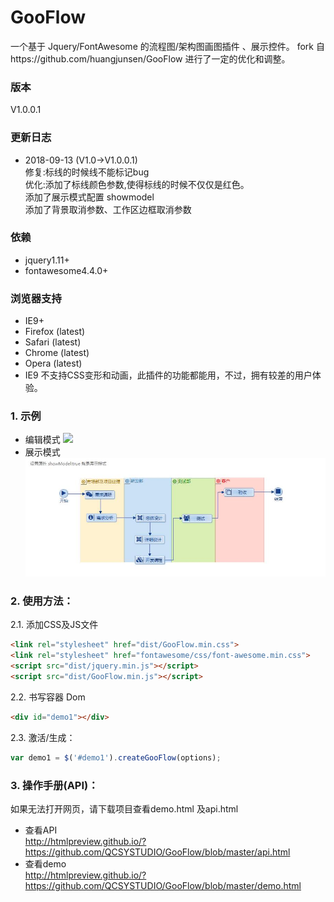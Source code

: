 # GooFlow

一个基于 Jquery/FontAwesome 的流程图/架构图画图插件 、展示控件。
fork 自https://github.com/huangjunsen/GooFlow 进行了一定的优化和调整。

### 版本
V1.0.0.1 

### 更新日志
* 2018-09-13 (V1.0->V1.0.0.1)  
    修复:标线的时候线不能标记bug  
    优化:添加了标线颜色参数,使得标线的时候不仅仅是红色。  
         添加了展示模式配置 showmodel  
         添加了背景取消参数、工作区边框取消参数  

### 依赖
* jquery1.11+  
* fontawesome4.4.0+  

### 浏览器支持
* IE9+  
* Firefox (latest)  
* Safari (latest)  
* Chrome (latest)  
* Opera (latest)  
* IE9 不支持CSS变形和动画，此插件的功能都能用，不过，拥有较差的用户体验。  

### 1. 示例
* 编辑模式
![](https://github.com/QCSYSTUDIO/GooFlow/blob/master/SnapShot/01_Example.jpg)  
* 展示模式
![](https://github.com/QCSYSTUDIO/GooFlow/blob/master/SnapShot/showModel.jpg)  
### 2. 使用方法：
2.1. 添加CSS及JS文件  
```html
<link rel="stylesheet" href="dist/GooFlow.min.css">
<link rel="stylesheet" href="fontawesome/css/font-awesome.min.css">
<script src="dist/jquery.min.js"></script>
<script src="dist/GooFlow.min.js"></script>
```

2.2. 书写容器 Dom   
```html
<div id="demo1"></div> 
```

2.3. 激活/生成：  
```javascript
var demo1 = $('#demo1').createGooFlow(options);
```

  
### 3. 操作手册(API)：
如果无法打开网页，请下载项目查看demo.html 及api.html
* 查看API  
http://htmlpreview.github.io/?https://github.com/QCSYSTUDIO/GooFlow/blob/master/api.html
* 查看demo  
http://htmlpreview.github.io/?https://github.com/QCSYSTUDIO/GooFlow/blob/master/demo.html

  
